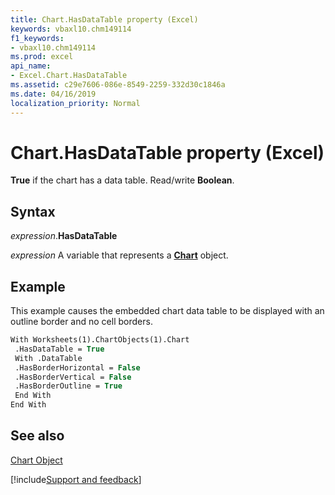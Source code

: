 ```yaml
---
title: Chart.HasDataTable property (Excel)
keywords: vbaxl10.chm149114
f1_keywords:
- vbaxl10.chm149114
ms.prod: excel
api_name:
- Excel.Chart.HasDataTable
ms.assetid: c29e7606-086e-8549-2259-332d30c1846a
ms.date: 04/16/2019
localization_priority: Normal
---
```



# Chart.HasDataTable property (Excel)

 **True** if the chart has a data table. Read/write **Boolean**.


## Syntax

_expression_.**HasDataTable**

_expression_ A variable that represents a **[Chart](Excel.Chart(object).md)** object.


## Example

This example causes the embedded chart data table to be displayed with an outline border and no cell borders.


```vb
With Worksheets(1).ChartObjects(1).Chart 
 .HasDataTable = True 
 With .DataTable 
 .HasBorderHorizontal = False 
 .HasBorderVertical = False 
 .HasBorderOutline = True 
 End With 
End With
```


## See also


[Chart Object](Excel.Chart(object).md)

[!include[Support and feedback](~/includes/feedback-boilerplate.md)]